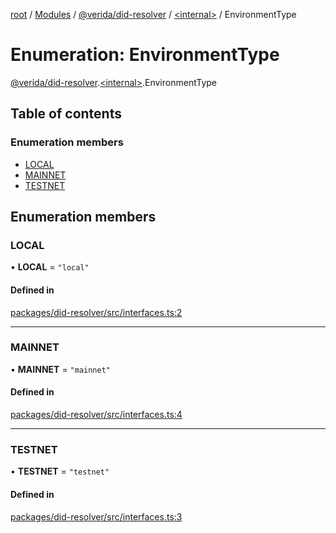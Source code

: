 [root](../README.md) / [Modules](../modules.md) / [@verida/did-resolver](../modules/verida_did_resolver.md) / [<internal\>](../modules/verida_did_resolver._internal_.md) / EnvironmentType

# Enumeration: EnvironmentType

[@verida/did-resolver](../modules/verida_did_resolver.md).[<internal\>](../modules/verida_did_resolver._internal_.md).EnvironmentType

## Table of contents

### Enumeration members

- [LOCAL](verida_did_resolver._internal_.EnvironmentType.md#local)
- [MAINNET](verida_did_resolver._internal_.EnvironmentType.md#mainnet)
- [TESTNET](verida_did_resolver._internal_.EnvironmentType.md#testnet)

## Enumeration members

### LOCAL

• **LOCAL** = `"local"`

#### Defined in

[packages/did-resolver/src/interfaces.ts:2](https://github.com/verida/verida-js/blob/c03b336/packages/did-resolver/src/interfaces.ts#L2)

___

### MAINNET

• **MAINNET** = `"mainnet"`

#### Defined in

[packages/did-resolver/src/interfaces.ts:4](https://github.com/verida/verida-js/blob/c03b336/packages/did-resolver/src/interfaces.ts#L4)

___

### TESTNET

• **TESTNET** = `"testnet"`

#### Defined in

[packages/did-resolver/src/interfaces.ts:3](https://github.com/verida/verida-js/blob/c03b336/packages/did-resolver/src/interfaces.ts#L3)
